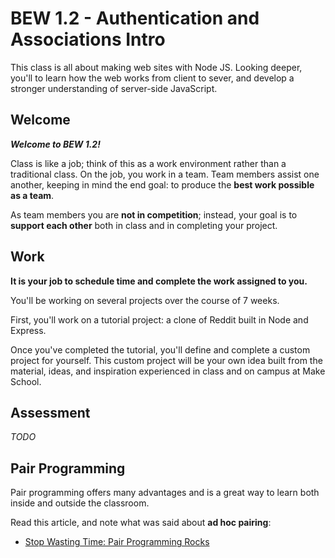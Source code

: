 # BEW 1.2 - Authentication and Associations Intro

This class is all about making web sites with Node JS. Looking deeper,
you'll to learn how the web works from client to sever, and develop a stronger understanding of server-side JavaScript.

## Welcome

**_Welcome to BEW 1.2!_**

Class is like a job; think of this as a work environment rather than a traditional class. On the job, you work in a team. Team members assist one another, keeping in mind the end goal: to produce the **best work possible as a team**.

As team members you are **not in competition**; instead, your goal is to **support each other** both in class and in completing your project.

## Work

**It is your job to schedule time and complete the work assigned to you.**

You'll be working on several projects over the course of 7 weeks.

First, you'll work on a tutorial project: a clone of Reddit built in Node and Express.

Once you've completed the tutorial, you'll define and complete a custom project for yourself. This custom project will be your own idea built from the material, ideas, and inspiration experienced in class and on campus at Make School.

## Assessment

_TODO_

## Pair Programming

Pair programming offers many advantages and is a great way to learn both inside and outside the classroom.

Read this article, and note what was said about **ad hoc pairing**:
- [Stop Wasting Time: Pair Programming Rocks](https://medium.com/javascript-scene/stop-wasting-time-pair-programming-rocks-4a99604cb09d)


